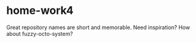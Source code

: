 # home-work4
Great repository names are short and memorable. Need inspiration? How about fuzzy-octo-system? 
